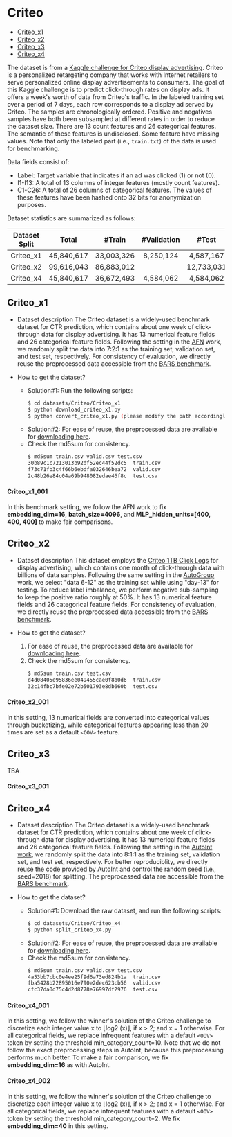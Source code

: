 # Criteo

+ [Criteo_x1](#Criteo_x1)
+ [Criteo_x2](#Criteo_x2)
+ [Criteo_x3](#Criteo_x1)
+ [Criteo_x4](#Criteo_x4)


The dataset is from a [Kaggle challenge for Criteo display advertising](https://www.kaggle.com/c/criteo-display-ad-challenge/data). Criteo is a personalized retargeting company that works with Internet retailers to serve personalized online display advertisements to consumers. The goal of this Kaggle challenge is to predict click-through rates on display ads. It offers a week's worth of data from Criteo's traffic. In the labeled training set over a period of 7 days, each row corresponds to a display ad served by Criteo. The samples are chronologically ordered. Positive and negatives samples have both been subsampled at different rates in order to reduce the dataset size. There are 13 count features and 26 categorical features. The semantic of these features is undisclosed. Some feature have missing values. Note that only the labeled part (i.e., `train.txt`) of the data is used for benchmarking. 

Data fields consist of:
+ Label: Target variable that indicates if an ad was clicked (1) or not (0).
+ I1-I13: A total of 13 columns of integer features (mostly count features).
+ C1-C26: A total of 26 columns of categorical features. The values of these features have been hashed onto 32 bits for anonymization purposes. 


Dataset statistics are summarized as follows:

| Dataset Split  | Total | #Train | #Validation | #Test | 
| :--------: | :-----: |:-----: | :----------: | :----: | 
| Criteo_x1 |  45,840,617     | 33,003,326   |  8,250,124     | 4,587,167     |             
| Criteo_x2 |   99,616,043    |  86,883,012    |      |  12,733,031    |                
| Criteo_x4 |  45,840,617     |   36,672,493  |   4,584,062    |  4,584,062    |                


## Criteo_x1

+ Dataset description
The Criteo dataset is a widely-used benchmark dataset for CTR prediction, which contains about one week of click-through data for display advertising. It has 13 numerical feature fields and 26 categorical feature fields. Following the setting in the [AFN](https://ojs.aaai.org/index.php/AAAI/article/view/5768) work, we randomly split the data into 7:2:1 as the training set, validation set, and test set, respectively. For consistency of evaluation, we directly reuse the preprocessed data accessible from the [BARS benchmark](https://github.com/openbenchmark/BARS/click_prediction/datasets). 


+ How to get the dataset?
  + Solution#1: Run the following scripts:
      ```bash
      $ cd datasets/Criteo/Criteo_x1
      $ python download_criteo_x1.py
      $ python convert_criteo_x1.py (please modify the path accordingly)
      ```
  + Solution#2: For ease of reuse, the preprocessed data are available for [downloading here](https://zenodo.org/record/5700987/files/Criteo_x1.zip).
  + Check the md5sum for consistency.
      ```bash
      $ md5sum train.csv valid.csv test.csv
      30b89c1c7213013b92df52ec44f52dc5  train.csv
      f73c71fb3c4f66b6ebdfa032646bea72  valid.csv
      2c48b26e84c04a69b948082edae46f8c  test.csv
      ```


#### Criteo_x1_001
  
In this benchmark setting, we follow the AFN work to fix **embedding_dim=16**, **batch_size=4096**, and **MLP_hidden_units=[400, 400, 400]** to make fair comparisons.


## Criteo_x2

+ Dataset description
This dataset employs the [Criteo 1TB Click Logs](https://ailab.criteo.com/criteo-1tb-click-logs-dataset/) for display advertising, which contains one month of click-through data with billions of data samples. Following the same setting in the [AutoGroup](https://dl.acm.org/doi/abs/10.1145/3397271.3401082) work, we select "data 6-12" as the training set while using "day-13" for testing. To reduce label imbalance, we perform negative sub-sampling to keep the positive ratio roughly at 50%. It has 13 numerical feature fields and 26 categorical feature fields. For consistency of evaluation, we directly reuse the preprocessed data accessible from the [BARS benchmark](https://github.com/openbenchmark/BARS/click_prediction/datasets). 

+ How to get the dataset?
  1. For ease of reuse, the preprocessed data are available for [downloading here](https://zenodo.org/record/5700987/files/Criteo_x2.zip).
  3. Check the md5sum for consistency.
      ```bash
      $ md5sum train.csv test.csv
      d4d08405e95836ee049455cae0f8b0d6  train.csv
      32c14fbc7bfe02e72b501793e8db660b  test.csv
      ```

#### Criteo_x2_001
In this setting, 13 numerical fields are converted into categorical values through bucketizing, while categorical features appearing less than 20 times are set as a default ``<OOV>`` feature.


## Criteo_x3
TBA

#### Criteo_x3_001


## Criteo_x4

+ Dataset description
The Criteo dataset is a widely-used benchmark dataset for CTR prediction, which contains about one week of click-through data for display advertising. It has 13 numerical feature fields and 26 categorical feature fields. Following the setting in the [AutoInt work](https://arxiv.org/abs/1810.11921), we randomly split the data into 8:1:1 as the training set, validation set, and test set, respectively. For better reproduciblity, we directly reuse the code provided by AutoInt and control the random seed (i.e., seed=2018) for splitting. The preprocessed data are accessible from the [BARS benchmark](https://github.com/openbenchmark/BARS/click_prediction/datasets).

+ How to get the dataset?
  + Solution#1: Download the raw dataset, and run the following scripts:
      ```bash
      $ cd datasets/Criteo/Criteo_x4
      $ python split_criteo_x4.py
      ```
  + Solution#2: For ease of reuse, the preprocessed data are available for [downloading here](https://zenodo.org/record/5700987/files/Criteo_x4.zip).
  + Check the md5sum for consistency.
      ```bash
      $ md5sum train.csv valid.csv test.csv
      4a53bb7cbc0e4ee25f9d6a73ed824b1a  train.csv
      fba5428b22895016e790e2dec623cb56  valid.csv
      cfc37da0d75c4d2d8778e76997df2976  test.csv
      ```

#### Criteo_x4_001

In this setting, we follow the winner's solution of the Criteo challenge to discretize each integer value x to ⌊log2
(x)⌋, if x > 2; and x = 1 otherwise. For all categorical fields, we replace infrequent features with a default ``<OOV>`` token by setting the threshold min_category_count=10. Note that we do not follow the exact preprocessing steps in AutoInt, because this preprocessing performs much better. To make a fair comparison, we fix **embedding_dim=16** as with AutoInt.

  
#### Criteo_x4_002

In this setting, we follow the winner's solution of the Criteo challenge to discretize each integer value x to ⌊log2
(x)⌋, if x > 2; and x = 1 otherwise. For all categorical fields, we replace infrequent features with a default ``<OOV>`` token by setting the threshold min_category_count=2. We fix **embedding_dim=40** in this setting.

